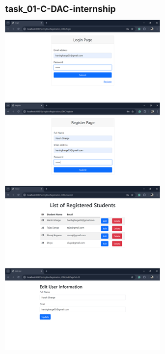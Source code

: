 # task_01-C-DAC-internship

![image alt](https://github.com/HarshGharge05/task_01-C-DAC-internship/blob/f9940747b8fbf26ef9bc99a41489991d2b981c23/login%20page.png)
![image alt](https://github.com/HarshGharge05/task_01-C-DAC-internship/blob/a5c7d53ce44d0d32159e557e58ed8681c191d9bd/register%20page.png)
![image alt](https://github.com/HarshGharge05/task_01-C-DAC-internship/blob/4c3a3ec7eba344e48dd348f9f1613fd1b6f8bc8d/list%20of%20registered%20students.png)
![image alt](https://github.com/HarshGharge05/task_01-C-DAC-internship/blob/87904a63f48d3ab948e72ced084d1b97664bacd5/update%20user%20info.png)
